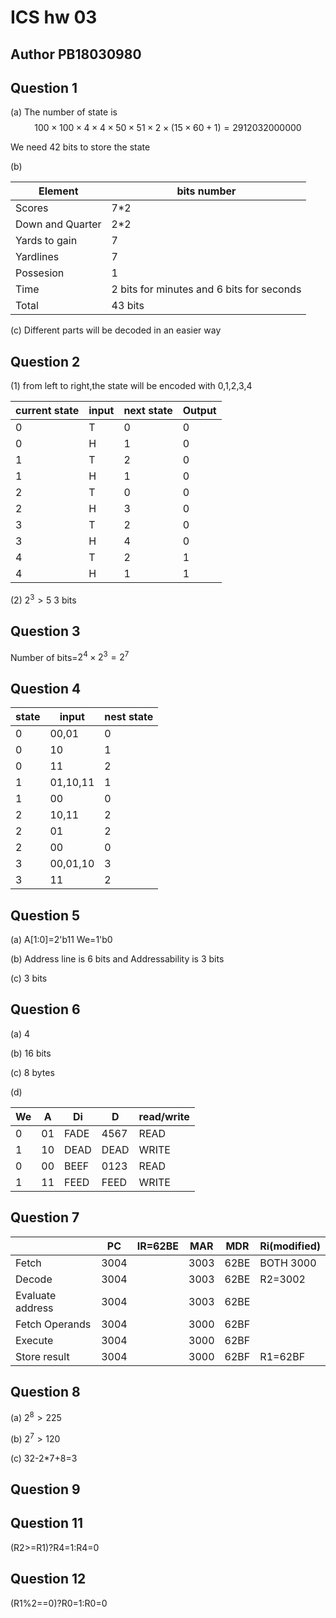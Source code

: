 # ICS hw 03

## Author PB18030980

## Question 1

(a) The number of state is $$100\times 100 \times 4\times 4 \times 50 \times 51 \times 2 \times (15\times 60 +1)=2912032000000$$

We need 42 bits to store the state

(b)

| Element          | bits number                               |
| ---------------- | ----------------------------------------- |
| Scores           | 7*2                                       |
| Down and Quarter | 2*2                                       |
| Yards to gain    | 7                                         |
| Yardlines        | 7                                         |
| Possesion        | 1                                         |
| Time             | 2 bits for minutes and 6 bits for seconds |
| Total            | 43 bits                                   |

(c) Different parts will be decoded in an easier way

## Question 2

(1) from left to right,the state will be encoded with 0,1,2,3,4

| current state | input | next state | Output |
| ------------- | ----- | ---------- | ------ |
| 0             | T     | 0          | 0      |
| 0             | H     | 1          | 0      |
| 1             | T     | 2          | 0      |
| 1             | H     | 1          | 0      |
| 2             | T     | 0          | 0      |
| 2             | H     | 3          | 0      |
| 3             | T     | 2          | 0      |
| 3             | H     | 4          | 0      |
| 4             | T     | 2          | 1      |
| 4             | H     | 1          | 1      |

(2) $2^3>5$ 3 bits

## Question 3

Number of bits=$2^4\times 2^3=2^7$

## Question 4

| state | input    | nest state |
| ----- | -------- | ---------- |
| 0     | 00,01    | 0          |
| 0     | 10       | 1          |
| 0     | 11       | 2          |
| 1     | 01,10,11 | 1          |
| 1     | 00       | 0          |
| 2     | 10,11    | 2          |
| 2     | 01       | 2          |
| 2     | 00       | 0          |
| 3     | 00,01,10 | 3          |
| 3     | 11       | 2          |

## Question 5

(a) A[1:0]=2'b11 We=1'b0

(b) Address line is 6 bits and Addressability is 3 bits

(c) 3 bits

## Question 6

(a) 4

(b) 16 bits

(c) 8 bytes

(d) 

| We   | A    | Di   | D    | read/write |
| ---- | ---- | ---- | ---- | ---------- |
| 0    | 01   | FADE | 4567 | READ       |
| 1    | 10   | DEAD | DEAD | WRITE      |
| 0    | 00   | BEEF | 0123 | READ       |
| 1    | 11   | FEED | FEED | WRITE      |

## Question 7

|                  | PC   | IR=62BE | MAR  | MDR  | Ri(modified) |
| ---------------- | ---- | ------- | ---- | ---- | ------------ |
| Fetch            | 3004 |         | 3003 | 62BE | BOTH 3000    |
| Decode           | 3004 |         | 3003 | 62BE | R2=3002      |
| Evaluate address | 3004 |         | 3003 | 62BE |              |
| Fetch Operands   | 3004 |         | 3000 | 62BF |              |
| Execute          | 3004 |         | 3000 | 62BF |              |
| Store result     | 3004 |         | 3000 | 62BF | R1=62BF      |

## Question 8

(a) $2^8>225$

(b) $2^7>120$

(c) 32-2*7+8=3

## Question 9

## Question 11

(R2>=R1)?R4=1:R4=0

## Question 12

(R1%2==0)?R0=1:R0=0